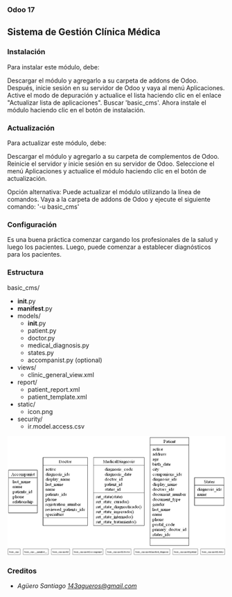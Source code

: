 ### Odoo 17

## Sistema de Gestión Clínica Médica

### Instalación

Para instalar este módulo, debe:

Descargar el módulo y agregarlo a su carpeta de addons de Odoo. Después, inicie sesión en
su servidor de Odoo y vaya al menú Aplicaciones. Active el modo de depuración y actualice el
lista haciendo clic en el enlace "Actualizar lista de aplicaciones".
Buscar 'basic_cms'. Ahora instale el módulo haciendo clic en el botón de instalación.

### Actualización

Para actualizar este módulo, debe:

Descargar el módulo y agregarlo a su carpeta de complementos de Odoo. Reinicie el servidor
y inicie sesión en su servidor de Odoo. Seleccione el menú Aplicaciones y actualice el módulo haciendo
clic en el botón de actualización.

Opción alternativa:
Puede actualizar el módulo utilizando la línea de comandos.
Vaya a la carpeta de addons de Odoo y ejecute el siguiente comando:
'-u basic_cms'

### Configuración

Es una buena práctica comenzar cargando los profesionales de la salud
y luego los pacientes. 
Luego, puede comenzar a establecer diagnósticos para los pacientes.

### Estructura

basic_cms/
  * __init__.py
  * __manifest__.py
  * models/
    * __init__.py
    * patient.py
    * doctor.py
    * medical_diagnosis.py
    * states.py
    * accompanist.py (optional)
  * views/
    * clinic_general_view.xml
  * report/
    * patient_report.xml
    * patient_template.xml
  * static/
    * icon.png
  * security/
    * ir.model.access.csv


![plot](./classes_Project.png)
![plot](./packages_Project.png)

### Creditos

* _Agüero Santiago <143agueros@gmail.com>_
